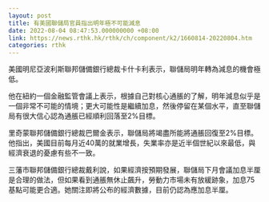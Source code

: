 ```yaml
---
layout: post
title: 有美國聯儲局官員指出明年極不可能減息
date: 2022-08-04 08:47:53.000000000 +08:00
link: https://news.rthk.hk/rthk/ch/component/k2/1660814-20220804.htm
categories: rthk
---
```


美國明尼亞波利斯聯邦儲備銀行總裁卡什卡利表示，聯儲局明年轉為減息的機會極低。

他在紐約一個金融監管會議上表示，根據自己對核心通脹的了解，明年減息似乎是一個非常不可能的情境；更大可能性是繼續加息，然後停留在某個水平，直至聯儲局有很大信心認為通脹已經順利回落至2%目標。

里奇蒙聯邦儲備銀行總裁巴爾金表示，聯儲局將竭盡所能將通脹回復至2%目標。他指出，美國目前每月近40萬的就業增長，失業率亦是近半個世紀以來最低，與經濟衰退的憂慮有些不一致。

三藩市聯邦儲備銀行總裁戴利說，如果經濟按預期發展，聯儲局下月會議加息半厘是合理的做法，但如果看到通脹無休止飆升，勞動力市場未有放緩跡象，加息75基點可能更合適。她關注即將公布的經濟數據，目前仍認為應加息半厘。
